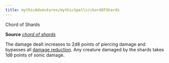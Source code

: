 ```yaml
---
title: mythicAdventures/mythicSpells/chordOfShards
---
```

Chord of Shards

**Source** [_chord of shards_](ultimateMagic/spells/chordOfShards.md#_chord-of-shards)

The damage dealt increases to 2d8 points of piercing damage and bypasses all [damage reduction](monsters/universalMonsterRules.md#_damage-reduction). Any creature damaged by the shards takes 1d8 points of sonic damage.

